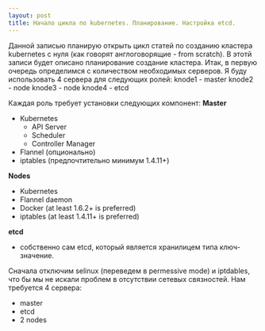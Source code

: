 ```yaml
---
layout: post
title: Начало цикла по kubernetes. Планирование. Настройка etcd.
---
```


Данной записью планирую открыть цикл статей по созданию кластера kubernetes с нуля (как говорят англоговорящие - from scratch).
В этотй записи будет описано планирование создание кластера.
Итак, в первую очередь определимся с количеством необходимых серверов. Я буду использовать 4 сервера для следующих ролей:
knode1 - master
knode2 - node
knode3 - node
knode4 - etcd

Каждая роль требует установки следующих компонент:
__Master__
* Kubernetes
  -  API Server
  -  Scheduler
  -  Controller Manager
* Flannel (опционально)
* iptables (предпочтительно минимум 1.4.11+)

__Nodes__
* Kubernetes
* Flannel daemon
* Docker (at least 1.6.2+ is preferred)
* iptables (at least 1.4.11+ is preferred)

__etcd__
* собственно сам etcd, который является хранилицем типа ключ-значение.

<!--
etcd, which is a distributed reliable key-value store for shared configurations and service discovery, is powered by CoreOS. 
The release page is https://github.com/coreos/etcd/releases. The prerequisite we need is just the etcd package.
Итак, сначала поднимаем etcd как хранилище данных
Я это буду делать на сервере с hostname - knode4


Нужно понимать, что сейчас есть много установщиков kubernetes кластера, которые позволяют упростить развертывание кластера.
Например rancher 2.0 позволяет создать свой кластер очень просто.
Для начала нужно определиться, где будем разворачивать кластер. Будет ли это облачная среда, такая как azure или aws или google cloud, или же это будут наши on-permises сервера. Можно использовать как bare-metal сервера в качестве нод кластера, так и виртуальным машины.
Я буду разворачивать кластера на двух VM, развернутых и работающих в VMWare  vShere.
Список доступный установщиков есть здесь и здесь.
Моя цель - понять как работает клатер изнутри, пощупать существующие элементы, поэтому я решил пойти по самому сложному, но в тоже время и самому познавательному, пути - деплой кластера с нуля (from scratch). Данная процедура описана по этой сслыке, ей я и буду следовать. А все проблемы, которые будут возникать, опишу здесь.

-->

Сначала отключим selinux (переведем в permessive mode) и iptdables, что бы мы не искали проблем в отсутствии сетевых связностей.
Нам требуется 4 сервера:
* master
* etcd
* 2 nodes



